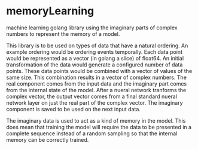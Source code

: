 # memoryLearning
machine learning golang library using the imaginary parts of complex numbers to represent the memory of a model.

This library is to be used on types of data that have a natural ordering. An example ordering would be ordering events temporally. Each data point would be represented as a vector (in golang a slice) of float64. An initial transformation of the data would generate a configured number of data points. These data points would be combined with a vector of values of the same size. This combination results in a vector of complex numbers. The real component comes from the input data and the imaginary part comes from the internal state of the model. After a nueral network tranforms the complex vector, the output vector comes from a final standard nueral network layer on just the real part of the complex vector. The imaginary component is saved to be used on the next input data.

The imaginary data is used to act as a kind of memory in the model. This does mean that training the model will require the data to be presented in a complete sequence instead of a random sampling so that the internal memory can be correctly trained. 